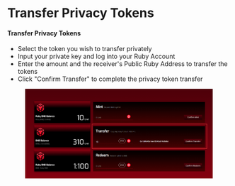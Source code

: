 # Transfer Privacy Tokens

#### Transfer Privacy Tokens <a href="#transfer-privacy-tokens" id="transfer-privacy-tokens"></a>

* Select the token you wish to transfer privately
* Input your private key and log into your Ruby Account
* Enter the amount and the receiver's Public Ruby Address to transfer the tokens
* Click "Confirm Transfer" to complete the privacy token transfer

<figure><img src="../.gitbook/assets/image (3).png" alt=""><figcaption></figcaption></figure>
